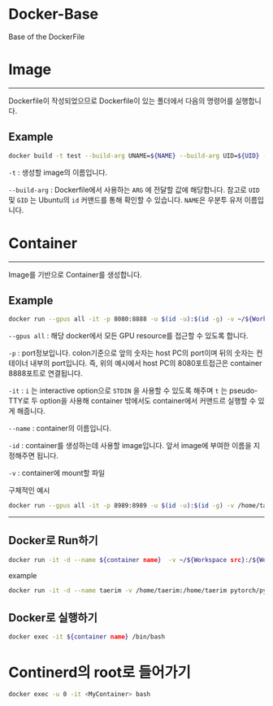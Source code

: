 # Docker-Base
Base of the DockerFile

# Image

---

Dockerfile이 작성되었으므로 Dockerfile이 있는 폴더에서 다음의 명령어를 실행합니다.

## Example

```bash
docker build -t test --build-arg UNAME=${NAME} --build-arg UID=${UID} --build-arg GID=${UID} .
```

`-t` : 생성할 image의 이름입니다.

`--build-arg` : Dockerfile에서 사용하는 `ARG` 에 전달할 값에 해당합니다. 참고로 `UID` 및 `GID` 는 Ubuntu의 `id` 커맨드를 통해 확인할 수 있습니다. `NAME`은 우분투 유저 이름입니다.

# Container

---

Image를 기반으로 Container를 생성합니다. 

## Example

```bash
docker run --gpus all -it -p 8080:8888 -u $(id -u):$(id -g) -v ~/${Workspace src}:/${Workspace dest} --name cont_test -id test
```

`--gpus all` : 해당 docker에서 모든 GPU resource를 접근할 수 있도록 합니다.

`-p` : port정보입니다. colon기준으로 앞의 숫자는 host PC의 port이며 뒤의 숫자는 컨테이너 내부의 port입니다. 즉, 위의 예시에서 host PC의 8080포트접근은 container 8888포트로 연결됩니다.

`-it` : `i` 는 interactive option으로 `STDIN` 을 사용할 수 있도록 해주며 `t` 는 pseudo-TTY로 두 option을 사용해 container 밖에서도 container에서 커맨드르 실행할 수 있게 해줍니다.

`--name` : container의 이름입니다.

`-id` : container를 생성하는데 사용할 image입니다. 앞서 image에 부여한 이름을 지정해주면 됩니다.

`-v` : container에 mount할 파일

구체적인 예시

```bash
docker run --gpus all -it -p 8989:8989 -u $(id -u):$(id -g) -v /home/taerim:/home/taerim --name reacher -id 2672aead2725
```

---

## Docker로 Run하기

```bash
docker run -it -d --name ${container name}  -v ~/${Workspace src}:/${Workspace dest} ${image name} /bin/bash
```

example

```bash
docker run -it -d --name taerim -v /home/taerim:/home/taerim pytorch/pytorch:1.12.0-cuda11.3-cudnn8-runtime /bin/bash
```

## Docker로 실행하기

```bash
docker exec -it ${container name} /bin/bash 
```

# Continerd의 root로 들어가기

```bash
docker exec -u 0 -it <MyContainer> bash
```
